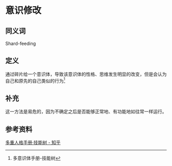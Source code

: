 # 意识修改

## 同义词

Shard-feeding

## 定义

通过碎片给一个意识体，导致该意识体的性格、思维发生明显的改变，但是会认为自己和原先的自己类似的行为[^意识修改-1]

## 补充

这一方法是易危的，因为不确定之后是否能够正常地、有功能地如往常一样运行。

## 参考资料

[多重人格手册·技能树 - 知乎](https://zhuanlan.zhihu.com/p/520519109)

[^意识修改-1]: 多意识体手册-技能树
